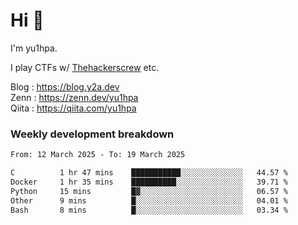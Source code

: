 # Hi 👋

I'm yu1hpa.

I play CTFs w/ [Thehackerscrew](https://www.thehackerscrew.team/) etc.

Blog : https://blog.y2a.dev  
Zenn : https://zenn.dev/yu1hpa  
Qiita : https://qiita.com/yu1hpa  

### Weekly development breakdown

<!--START_SECTION:waka-->

```txt
From: 12 March 2025 - To: 19 March 2025

C          1 hr 47 mins    ███████████░░░░░░░░░░░░░░   44.57 %
Docker     1 hr 35 mins    ██████████░░░░░░░░░░░░░░░   39.71 %
Python     15 mins         █▓░░░░░░░░░░░░░░░░░░░░░░░   06.57 %
Other      9 mins          █░░░░░░░░░░░░░░░░░░░░░░░░   04.01 %
Bash       8 mins          █░░░░░░░░░░░░░░░░░░░░░░░░   03.34 %
```

<!--END_SECTION:waka-->

